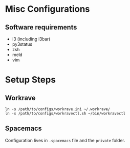 # Misc Configurations

## Software requirements
- i3 (including i3bar)
- py3status
- zsh
- meld
- vim


# Setup Steps

## Workrave
```
ln -s /path/to/configs/workrave.ini ~/.workrave/
ln -s /path/to/configs/workravectl.sh ~/bin/workravectl
```

## Spacemacs ##
Configuration lives in `.spacemacs` file and the `private` folder.
